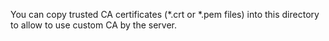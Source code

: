 You can copy trusted CA certificates (\*.crt or \*.pem files) into this directory to allow to use custom CA by the server.